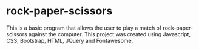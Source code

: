 # rock-paper-scissors

This is a basic program that allows the user to play a match of rock-paper-scissors against the computer. This project was created using Javascript, CSS, Bootstrap, HTML, JQuery and Fontawesome.
